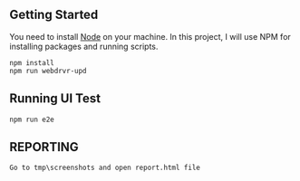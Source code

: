 ## Getting Started

You need to install [Node](https://nodejs.org/en/) on your machine. In this project, I will use NPM for installing packages and running scripts.

```
npm install
npm run webdrvr-upd   
```

## Running UI Test

```
npm run e2e
```

## REPORTING

```
Go to tmp\screenshots and open report.html file
```